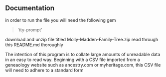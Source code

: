 ## Documentation

in order to run the file you will need the following gem
> 'tty-prompt'

download and unzip file titled Molly-Madden-Family-Tree.zip
read through this README.md thoroughly

The intention of this program is to collate large amounts of unreadable data in an easy to read way.
Beginning with a CSV file imported from a geneaology website such as ancestry.com or myheritage.com, this CSV file will need to adhere to a standard form
